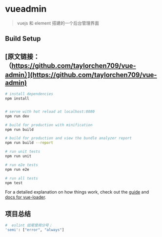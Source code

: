 # vueadmin
> vuejs 和 element 搭建的一个后台管理界面

## Build Setup

## [原文链接：（https://github.com/taylorchen709/vue-admin）](https://github.com/taylorchen709/vue-admin)

``` bash
# install dependencies
npm install


# serve with hot reload at localhost:8080
npm run dev

# build for production with minification
npm run build

# build for production and view the bundle analyzer report
npm run build --report

# run unit tests
npm run unit

# run e2e tests
npm run e2e

# run all tests
npm test
```

For a detailed explanation on how things work, check out the [guide](http://vuejs-templates.github.io/webpack/) and [docs for vue-loader](http://vuejs.github.io/vue-loader).

## 项目总结
```bash
#  eslint 结尾使用分号；
'semi': ["error", "always"] 
```